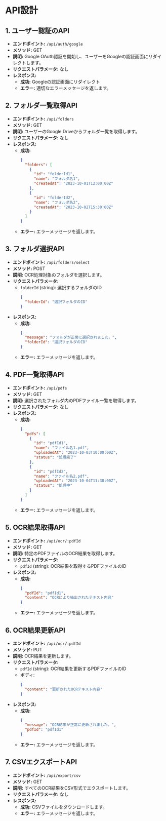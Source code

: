 # API設計

## 1. ユーザー認証のAPI
- **エンドポイント:** `/api/auth/google`
- **メソッド:** GET
- **説明:** Google OAuth認証を開始し、ユーザーをGoogleの認証画面にリダイレクトします。
- **リクエストパラメータ:** なし
- **レスポンス:**
  - **成功:** Googleの認証画面にリダイレクト
  - **エラー:** 適切なエラーメッセージを返します。

## 2. フォルダ一覧取得API
- **エンドポイント:** `/api/folders`
- **メソッド:** GET
- **説明:** ユーザーのGoogle Driveからフォルダ一覧を取得します。
- **リクエストパラメータ:** なし
- **レスポンス:**
  - **成功:**
    ```json
    {
      "folders": [
        {
          "id": "folderId1",
          "name": "フォルダ名1",
          "createdAt": "2023-10-01T12:00:00Z"
        },
        {
          "id": "folderId2",
          "name": "フォルダ名2",
          "createdAt": "2023-10-02T15:30:00Z"
        }
      ]
    }
    ```
  - **エラー:** エラーメッセージを返します。

## 3. フォルダ選択API

- **エンドポイント:** `/api/folders/select`
- **メソッド:** POST
- **説明:** OCR処理対象のフォルダを選択します。
- **リクエストパラメータ:**
  - `folderId` (string): 選択するフォルダのID
    ```json
    {
      "folderId": "選択フォルダのID"
    }
    ```
- **レスポンス:**
  - **成功:**
    ```json
    {
      "message": "フォルダが正常に選択されました。",
      "folderId": "選択フォルダのID"
    }
    ```
  - **エラー:** エラーメッセージを返します。

## 4. PDF一覧取得API

- **エンドポイント:** `/api/pdfs`
- **メソッド:** GET
- **説明:** 選択されたフォルダ内のPDFファイル一覧を取得します。
- **リクエストパラメータ:** なし
- **レスポンス:**
  - **成功:**
    ```json
    {
      "pdfs": [
        {
          "id": "pdfId1",
          "name": "ファイル名1.pdf",
          "uploadedAt": "2023-10-03T10:00:00Z",
          "status": "処理完了"
        },
        {
          "id": "pdfId2",
          "name": "ファイル名2.pdf",
          "uploadedAt": "2023-10-04T11:30:00Z",
          "status": "処理中"
        }
      ]
    }
    ```
  - **エラー:** エラーメッセージを返します。

## 5. OCR結果取得API

- **エンドポイント:** `/api/ocr/:pdfId`
- **メソッド:** GET
- **説明:** 特定のPDFファイルのOCR結果を取得します。
- **リクエストパラメータ:**
  - `pdfId` (string): OCR結果を取得するPDFファイルのID
- **レスポンス:**
  - **成功:**
    ```json
    {
      "pdfId": "pdfId1",
      "content": "OCRにより抽出されたテキスト内容"
    }
    ```
  - **エラー:** エラーメッセージを返します。

## 6. OCR結果更新API

- **エンドポイント:** `/api/ocr/:pdfId`
- **メソッド:** PUT
- **説明:** OCR結果を更新します。
- **リクエストパラメータ:**
  - `pdfId` (string): OCR結果を更新するPDFファイルのID
  - ボディ:
    ```json
    {
      "content": "更新されたOCRテキスト内容"
    }
    ```
- **レスポンス:**
  - **成功:**
    ```json
    {
      "message": "OCR結果が正常に更新されました。",
      "pdfId": "pdfId1"
    }
    ```
  - **エラー:** エラーメッセージを返します。

## 7. CSVエクスポートAPI

- **エンドポイント:** `/api/export/csv`
- **メソッド:** GET
- **説明:** すべてのOCR結果をCSV形式でエクスポートします。
- **リクエストパラメータ:** なし
- **レスポンス:**
  - **成功:** CSVファイルをダウンロードします。
  - **エラー:** エラーメッセージを返します。

```
